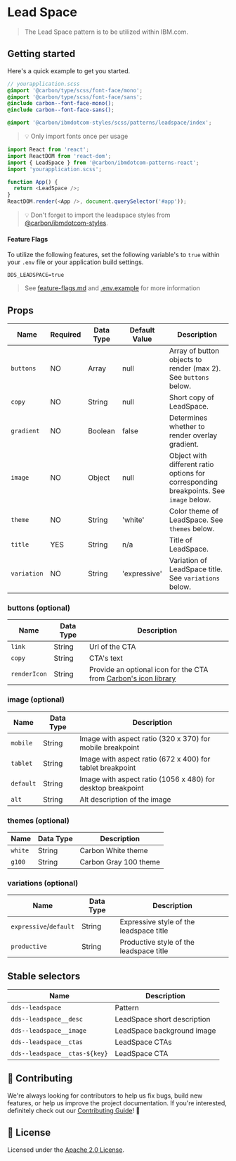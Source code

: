 # Lead Space

> The Lead Space pattern is to be utilized within IBM.com.

## Getting started

Here's a quick example to get you started.

```scss
// yourapplication.scss
@import '@carbon/type/scss/font-face/mono';
@import '@carbon/type/scss/font-face/sans';
@include carbon--font-face-mono();
@include carbon--font-face-sans();

@import '@carbon/ibmdotcom-styles/scss/patterns/leadspace/index';
```

> 💡 Only import fonts once per usage

```javascript
import React from 'react';
import ReactDOM from 'react-dom';
import { LeadSpace } from '@carbon/ibmdotcom-patterns-react';
import 'yourapplication.scss';

function App() {
  return <LeadSpace />;
}
ReactDOM.render(<App />, document.querySelector('#app'));
```

> 💡 Don't forget to import the leadspace styles from
> [@carbon/ibmdotcom-styles](https://github.com/carbon-design-system/ibm-dotcom-library/blob/master/packages/styles).

#### Feature Flags

To utilize the following features, set the following variable's to `true` within
your `.env` file or your application build settings.

```
DDS_LEADSPACE=true
```

> See
> [feature-flags.md](https://github.com/carbon-design-system/ibm-dotcom-library/blob/master/packages/patterns-react/docs/feature-flags.md)
> and
> [.env.example](https://github.com/carbon-design-system/ibm-dotcom-library/blob/master/packages/patterns-react/.env.example)
> for more information

## Props

| Name        | Required | Data Type | Default Value | Description                                                                           |
| ----------- | -------- | --------- | ------------- | ------------------------------------------------------------------------------------- |
| `buttons`   | NO       | Array     | null          | Array of button objects to render (max 2). See `buttons` below.                       |
| `copy`      | NO       | String    | null          | Short copy of LeadSpace.                                                              |
| `gradient`  | NO       | Boolean   | false         | Determines whether to render overlay gradient.                                        |
| `image`     | NO       | Object    | null          | Object with different ratio options for corresponding breakpoints. See `image` below. |
| `theme`     | NO       | String    | 'white'       | Color theme of LeadSpace. See `themes` below.                                         |
| `title`     | YES      | String    | n/a           | Title of LeadSpace.                                                                   |
| `variation` | NO       | String    | 'expressive'  | Variation of LeadSpace title. See `variations` below.                                 |

### buttons (optional)

| Name         | Data Type | Description                                                                                                                    |
| ------------ | --------- | ------------------------------------------------------------------------------------------------------------------------------ |
| `link`       | String    | Url of the CTA                                                                                                                 |
| `copy`       | String    | CTA's text                                                                                                                     |
| `renderIcon` | String    | Provide an optional icon for the CTA from [Carbon's icon library](https://www.carbondesignsystem.com/guidelines/icons/library) |

### image (optional)

| Name      | Data Type | Description                                                 |
| --------- | --------- | ----------------------------------------------------------- |
| `mobile`  | String    | Image with aspect ratio (320 x 370) for mobile breakpoint   |
| `tablet`  | String    | Image with aspect ratio (672 x 400) for tablet breakpoint   |
| `default` | String    | Image with aspect ratio (1056 x 480) for desktop breakpoint |
| `alt`     | String    | Alt description of the image                                |

### themes (optional)

| Name    | Data Type | Description           |
| ------- | --------- | --------------------- |
| `white` | String    | Carbon White theme    |
| `g100`  | String    | Carbon Gray 100 theme |

### variations (optional)

| Name                   | Data Type | Description                             |
| ---------------------- | --------- | --------------------------------------- |
| `expressive`/`default` | String    | Expressive style of the leadspace title |
| `productive`           | String    | Productive style of the leadspace title |

## Stable selectors

| Name                          | Description                 |
| ----------------------------- | --------------------------- |
| `dds--leadspace`              | Pattern                     |
| `dds--leadspace__desc`        | LeadSpace short description |
| `dds--leadspace__image`       | LeadSpace background image  |
| `dds--leadspace__ctas`        | LeadSpace CTAs              |
| `dds--leadspace__ctas-${key}` | LeadSpace CTA               |

## 🙌 Contributing

We're always looking for contributors to help us fix bugs, build new features,
or help us improve the project documentation. If you're interested, definitely
check out our
[Contributing Guide](https://github.com/carbon-design-system/ibm-dotcom-library/blob/master/.github/CONTRIBUTING.md)!
👀

## 📝 License

Licensed under the
[Apache 2.0 License](https://github.com/carbon-design-system/ibm-dotcom-library/blob/master/LICENSE).
